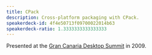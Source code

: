 ```yaml
---
title: CPack
description: Cross-platform packaging with CPack.
speakerdeck-id: 4f4e50713f09700022014b63
speakerdeck-ratio: 1.3333333333333333
---
```

Presented at the [Gran Canaria Desktop Summit](http://www.grancanariadesktopsummit.org) in 2009.

